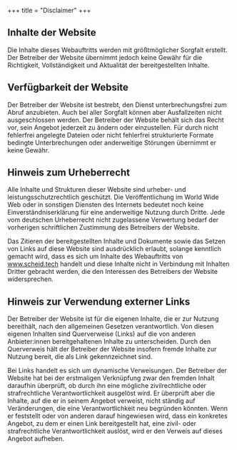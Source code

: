 +++
title = "Disclaimer"
+++

## Inhalte der Website 

Die Inhalte dieses Webauftritts werden mit größtmöglicher Sorgfalt erstellt. Der Betreiber der Website übernimmt jedoch keine Gewähr für die Richtigkeit, Vollständigkeit und Aktualität der bereitgestellten Inhalte.

## Verfügbarkeit der Website 

Der Betreiber der Website ist bestrebt, den Dienst unterbrechungsfrei zum Abruf anzubieten. Auch bei aller Sorgfalt können aber Ausfallzeiten nicht ausgeschlossen werden. Der Betreiber der Website behält sich das Recht vor, sein Angebot jederzeit zu ändern oder einzustellen. Für durch nicht fehlerfrei angelegte Dateien oder nicht fehlerfrei strukturierte Formate bedingte Unterbrechungen oder anderweitige Störungen übernimmt er keine Gewähr.

## Hinweis zum Urheberrecht 

Alle Inhalte und Strukturen dieser Website sind urheber- und leistungsschutzrechtlich geschützt. Die Veröffentlichung im World Wide Web oder in sonstigen Diensten des Internets bedeutet noch keine Einverständniserklärung für eine anderweitige Nutzung durch Dritte. Jede vom deutschen Urheberrecht nicht zugelassene Verwertung bedarf der vorherigen schriftlichen Zustimmung des Betreibers der Website.

Das Zitieren der bereitgestellten Inhalte und Dokumente sowie das Setzen von Links auf diese Website sind ausdrücklich erlaubt, solange kenntlich gemacht wird, dass es sich um Inhalte des Webauftritts von www.scheid.tech handelt und diese Inhalte nicht in Verbindung mit Inhalten Dritter gebracht werden, die den Interessen des Betreibers der Website widersprechen.

## Hinweis zur Verwendung externer Links 

Der Betreiber der Website ist für die eigenen Inhalte, die er zur Nutzung bereithält, nach den allgemeinen Gesetzen verantwortlich. Von diesen eigenen Inhalten sind Querverweise (Links) auf die von anderen Anbieter:innen bereitgehaltenen Inhalte zu unterscheiden. Durch den Querverweis hält der Betreiber der Website insofern fremde Inhalte zur Nutzung bereit, die als Link gekennzeichnet sind.

Bei Links handelt es sich um dynamische Verweisungen. Der Betreiber der Website hat bei der erstmaligen Verknüpfung zwar den fremden Inhalt daraufhin überprüft, ob durch ihn eine mögliche zivilrechtliche oder strafrechtliche Verantwortlichkeit ausgelöst wird. Er überprüft aber die Inhalte, auf die er in seinem Angebot verweist, nicht ständig auf Veränderungen, die eine Verantwortlichkeit neu begründen könnten. Wenn er feststellt oder von anderen darauf hingewiesen wird, dass ein konkretes Angebot, zu dem er einen Link bereitgestellt hat, eine zivil- oder strafrechtliche Verantwortlichkeit auslöst, wird er den Verweis auf dieses Angebot aufheben.